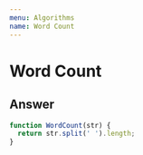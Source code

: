 ```yaml
---
menu: Algorithms
name: Word Count
---
```


# Word Count

## Answer

```javascript
function WordCount(str) {
  return str.split(' ').length;
}
```
